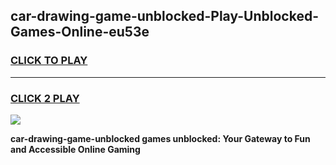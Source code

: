 
## car-drawing-game-unblocked-Play-Unblocked-Games-Online-eu53e
<h3>
<a href="https://premium76.site?title=car-drawing-game-unblocked&ref=25A">CLICK TO PLAY</a></h3>
<hr>

<h3>
<a href="https://premium76.site?title=car-drawing-game-unblocked&ref=25A">CLICK 2 PLAY</a>
  
</h3>

<a href="https://premium76.site?title=car-drawing-game-unblocked&ref=25A"><img src="https://clearcache.store/games.png"></a>


**car-drawing-game-unblocked games unblocked: Your Gateway to Fun and Accessible Online Gaming**
